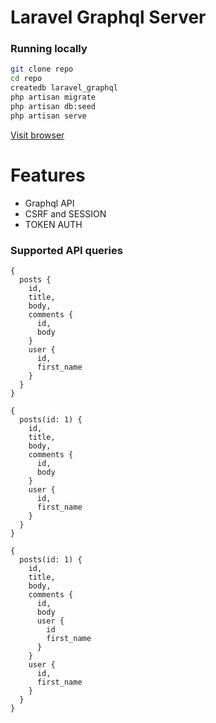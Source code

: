 # Laravel Graphql Server

### Running locally

``` bash
git clone repo
cd repo
createdb laravel_graphql
php artisan migrate
php artisan db:seed
php artisan serve
```
[Visit browser](http://localhost:8000/)

# Features
* Graphql API
* CSRF and SESSION
* TOKEN AUTH

### Supported API queries

```
{
  posts {
    id,
    title,
    body,
    comments {
      id,
      body
    }
    user {
      id,
      first_name
    }
  }
}
```
```
{
  posts(id: 1) {
    id,
    title,
    body,
    comments {
      id,
      body
    }
    user {
      id,
      first_name
    }
  }
}
```

```
{
  posts(id: 1) {
    id,
    title,
    body,
    comments {
      id,
      body
      user {
        id
        first_name
      }
    }
    user {
      id,
      first_name
    }
  }
}
```
